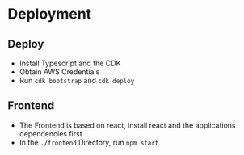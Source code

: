 # Deployment

## Deploy
- Install Typescript and the CDK
- Obtain AWS Credentials
- Run `cdk bootstrap` and `cdk deploy` 

## Frontend
- The Frontend is based on react, install react and the applications dependencies first
- In the `./frontend` Directory, run `npm start`
